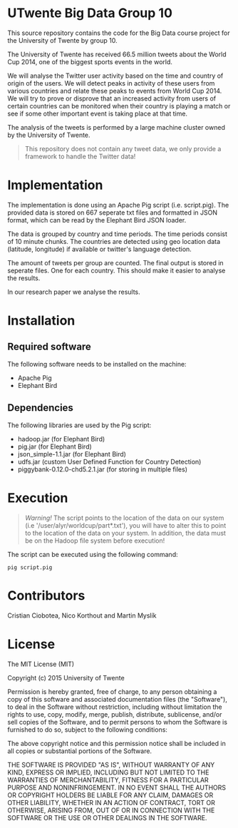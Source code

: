 # UTwente Big Data Group 10
This source repository contains the code for the Big Data course project for the University of Twente by group 10.

The University of Twente has received 66.5 million tweets about the World Cup 2014, one of the biggest sports events in the world.

We will analyse the Twitter user activity based on the time and country of origin of the users. We will detect peaks in activity of these users from various countries and relate these peaks to events from World Cup 2014. We will try to prove or disprove that an increased activity from users of certain countries can be monitored when their country is playing a match or see if some other important event is taking place at that time.

The analysis of the tweets is performed by a large machine cluster owned by the University of Twente. 

> This repository does not contain any tweet data, we only provide a framework to handle the Twitter data!

# Implementation
The implementation is done using an Apache Pig script (i.e. script.pig). The provided data is stored on 667 seperate txt files and formatted in JSON format, which can be read by the Elephant Bird JSON loader.

The data is grouped by country and time periods. The time periods consist of 10 minute chunks. The countries are detected using geo location data (latitude, longitude) if available or twitter's language detection.

The amount of tweets per group are counted. The final output is stored in seperate files. One for each country. This should make it easier to analyse the results.

In our research paper we analyse the results.

# Installation
## Required software
The following software needs to be installed on the machine:
* Apache Pig
* Elephant Bird

## Dependencies
The following libraries are used by the Pig script:
* hadoop.jar (for Elephant Bird)
* pig.jar (for Elephant Bird)
* json_simple-1.1.jar (for Elephant Bird)
* udfs.jar (custom User Defined Function for Country Detection)
* piggybank-0.12.0-chd5.2.1.jar (for storing in multiple files)

# Execution
> *Warning!*
> The script points to the location of the data on our system (i.e '/user/alyr/worldcup/part*.txt'), you will have to alter this to point to the location of the data on your system.
> In addition, the data must be on the Hadoop file system before execution!

The script can be executed using the following command:
```
pig script.pig
```

# Contributors
Cristian Ciobotea, Nico Korthout and Martin Myslík

# License
The MIT License (MIT)

Copyright (c) 2015 University of Twente

Permission is hereby granted, free of charge, to any person obtaining a copy of this software and associated documentation files (the "Software"), to deal in the Software without restriction, including without limitation the rights to use, copy, modify, merge, publish, distribute, sublicense, and/or sell copies of the Software, and to permit persons to whom the Software is furnished to do so, subject to the following conditions:

The above copyright notice and this permission notice shall be included in all copies or substantial portions of the Software.

THE SOFTWARE IS PROVIDED "AS IS", WITHOUT WARRANTY OF ANY KIND, EXPRESS OR IMPLIED, INCLUDING BUT NOT LIMITED TO THE WARRANTIES OF MERCHANTABILITY, FITNESS FOR A PARTICULAR PURPOSE AND NONINFRINGEMENT. IN NO EVENT SHALL THE AUTHORS OR COPYRIGHT HOLDERS BE LIABLE FOR ANY CLAIM, DAMAGES OR OTHER LIABILITY, WHETHER IN AN ACTION OF CONTRACT, TORT OR OTHERWISE, ARISING FROM, OUT OF OR IN CONNECTION WITH THE SOFTWARE OR THE USE OR OTHER DEALINGS IN THE SOFTWARE.